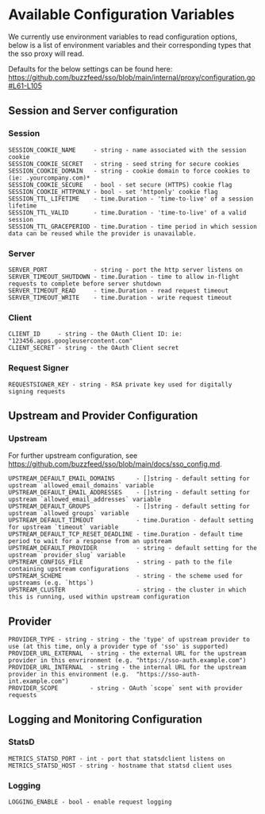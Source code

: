 # Available Configuration Variables
We currently use environment variables to read configuration options, below is a list of environment variables and
their corresponding types that the sso proxy will read.

Defaults for the below settings can be found here: https://github.com/buzzfeed/sso/blob/main/internal/proxy/configuration.go#L61-L105


## Session and Server configuration

### Session
```
SESSION_COOKIE_NAME     - string - name associated with the session cookie
SESSION_COOKIE_SECRET   - string - seed string for secure cookies
SESSION_COOKIE_DOMAIN   - string - cookie domain to force cookies to (ie: .yourcompany.com)*
SESSION_COOKIE_SECURE   - bool - set secure (HTTPS) cookie flag
SESSION_COOKIE_HTTPONLY - bool - set 'httponly' cookie flag
SESSION_TTL_LIFETIME    - time.Duration - 'time-to-live' of a session lifetime
SESSION_TTL_VALID       - time.Duration - 'time-to-live' of a valid session
SESSION_TTL_GRACEPERIOD - time.Duration - time period in which session data can be reused while the provider is unavailable.
```

### Server
```
SERVER_PORT             - string - port the http server listens on
SERVER_TIMEOUT_SHUTDOWN - time.Duration - time to allow in-flight requests to complete before server shutdown
SERVER_TIMEOUT_READ     - time.Duration - read request timeout
SERVER_TIMEOUT_WRITE    - time.Duration - write request timeout
```

### Client
```
CLIENT_ID     - string - the OAuth Client ID: ie: "123456.apps.googleusercontent.com"
CLIENT_SECRET - string - the OAuth Client secret
```

### Request Signer
```
REQUESTSIGNER_KEY - string - RSA private key used for digitally signing requests
```

## Upstream and Provider Configuration

### Upstream
For further upstream configuration, see https://github.com/buzzfeed/sso/blob/main/docs/sso_config.md.
```
UPSTREAM_DEFAULT_EMAIL_DOMAINS      - []string - default setting for upstream `allowed_email_domains` variable
UPSTREAM_DEFAULT_EMAIL_ADDRESSES    - []string - default setting for upstream `allowed_email_addresses` variable
UPSTREAM_DEFAULT_GROUPS             - []string - default setting for upstream `allowed groups` variable
UPSTREAM_DEFAULT_TIMEOUT            - time.Duration - default setting for upstream `timeout` variable
UPSTREAM_DEFAULT_TCP_RESET_DEADLINE - time.Duration - default time period to wait for a response from an upstream
UPSTREAM_DEFAULT_PROVIDER           - string - default setting for the upstream `provider_slug` variable
UPSTREAM_CONFIGS_FILE               - string - path to the file containing upstream configurations
UPSTREAM_SCHEME                     - string - the scheme used for upstreams (e.g. `https`)
UPSTREAM_CLUSTER                    - string - the cluster in which this is running, used within upstream configuration
```

## Provider
```
PROVIDER_TYPE - string - string - the 'type' of upstream provider to use (at this time, only a provider type of 'sso' is supported)
PROVIDER_URL_EXTERNAL  - string - the external URL for the upstream provider in this envrironment (e.g. "https://sso-auth.example.com")
PROVIDER_URL_INTERNAL  - string - the internal URL for the upstream provider in this environment (e.g.  "https://sso-auth-int.example.com")
PROVIDER_SCOPE         - string - OAuth `scope` sent with provider requests
```

## Logging and Monitoring Configuration
### StatsD
```
METRICS_STATSD_PORT - int - port that statsdclient listens on
METRICS_STATSD_HOST - string - hostname that statsd client uses
```

### Logging
```
LOGGING_ENABLE - bool - enable request logging
```
